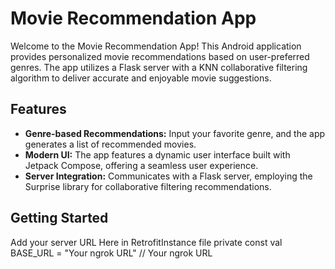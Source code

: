 # Movie Recommendation App

Welcome to the Movie Recommendation App! This Android application provides personalized movie recommendations based on user-preferred genres. The app utilizes a Flask server with a KNN collaborative filtering algorithm to deliver accurate and enjoyable movie suggestions.

## Features

- **Genre-based Recommendations:** Input your favorite genre, and the app generates a list of recommended movies.
- **Modern UI:** The app features a dynamic user interface built with Jetpack Compose, offering a seamless user experience.
- **Server Integration:** Communicates with a Flask server, employing the Surprise library for collaborative filtering recommendations.

## Getting Started
Add your server URL Here in RetrofitInstance file
 private const val BASE_URL = "Your ngrok URL"  // Your ngrok URL


